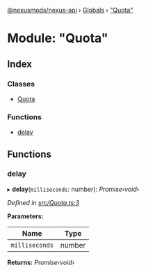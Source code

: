 [@nexusmods/nexus-api](../README.md) › [Globals](../globals.md) › ["Quota"](_quota_.md)

# Module: "Quota"

## Index

### Classes

* [Quota](../classes/_quota_.quota.md)

### Functions

* [delay](_quota_.md#delay)

## Functions

###  delay

▸ **delay**(`milliseconds`: number): *Promise‹void›*

*Defined in [src/Quota.ts:3](https://github.com/Nexus-Mods/node-nexus-api/blob/5dbdef6/src/Quota.ts#L3)*

**Parameters:**

Name | Type |
------ | ------ |
`milliseconds` | number |

**Returns:** *Promise‹void›*
